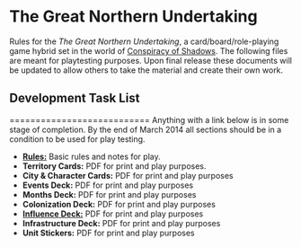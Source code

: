 # The Great Northern Undertaking
Rules for the *The Great Northern Undertaking*, a card/board/role-playing game hybrid set in the world of [Conspiracy of Shadows](http://conspiracyofshadows.com). The following files are meant for playtesting purposes. Upon final release these documents will be updated to allow others to take the material and create their own work.

## Development Task List
===========================
Anything with a link below is in some stage of completion. By the end of March 2014 all sections should be in a condition to be used for play testing.

- **[Rules:](rules.md)** Basic rules and notes for play.
- **Territory Cards:** PDF for print and play purposes.
- **City & Character Cards:** PDF for print and play purposes
- **Events Deck:** PDF for print and play purposes
- **Months Deck:** PDF for print and play purposes
- **Colonization Deck:** PDF for print and play purposes
- **[Influence Deck:](influence-cards.pdf)** PDF for print and play purposes
- **Infrastructure Deck:** PDF for print and play purposes
- **Unit Stickers:** PDF for print and play purposes